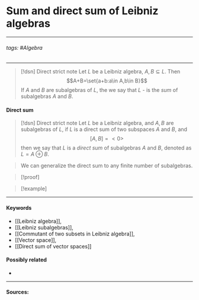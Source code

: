 # Sum and direct sum of Leibniz algebras
***
###### tags: #Algebra 
***
>[!dsn] Direct strict note
>Let $L$ be a Leibniz algebra, $A,B\subseteq L$. Then
>$$A+B=\set{a+b:a\in A,b\in B}$$
>If $A$ and $B$ are subalgebras of $L$, the we say that $L$ - is the *sum* of subalgebras $A$ and $B$.

#### Direct sum
>[!dsn] Direct strict note
>Let $L$ be a Leibniz algebra, and $A,B$ are subalgebras of $L$, if $L$ is a direct sum of two subspaces $A$ and $B$, and 
>$$[A,B]=<0>$$
>then we say that $L$ is a *direct sum* of subalgebras $A$ and $B$, denoted as $L=A\oplus B$.
>

>We can generalize the direct sum to any finite number of subalgebras.

>[!proof]
>

>[!example] 
>
***
#### Keywords
- [[Leibniz algebra]],
- [[Leibniz subalgebras]],
- [[Commutant of two subsets in Leibniz algebra]],
- [[Vector space]],
- [[Direct sum of vector spaces]]
#### Possibly related
- 
***
#### Sources: